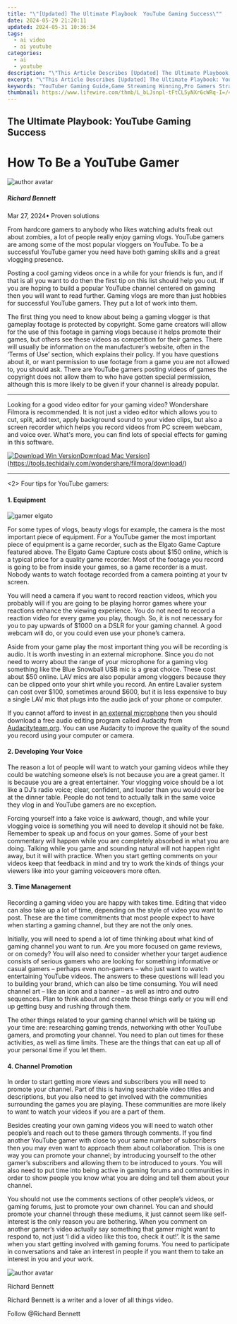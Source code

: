 ```yaml
---
title: "\"[Updated] The Ultimate Playbook  YouTube Gaming Success\""
date: 2024-05-29 21:20:11
updated: 2024-05-31 10:36:34
tags:
  - ai video
  - ai youtube
categories:
  - ai
  - youtube
description: "\"This Article Describes [Updated] The Ultimate Playbook: YouTube Gaming Success\""
excerpt: "\"This Article Describes [Updated] The Ultimate Playbook: YouTube Gaming Success\""
keywords: "YouTuber Gaming Guide,Game Streaming Winning,Pro Gamers Strategy,Online Gamer Tips,Video Game Content,YouTube Gaming Rise,Gaming Industry Secrets"
thumbnail: https://www.lifewire.com/thmb/L_bLJsnpl-tFtCL5yNXr6cWRq-I=/400x300/filters:no_upscale():max_bytes(150000):strip_icc()/Recycle-laptop-battery-94eeae5ae45246b2801317b86b868cb0.jpg
---
```


## The Ultimate Playbook: YouTube Gaming Success

# How To Be a YouTube Gamer

![author avatar](https://images.wondershare.com/filmora/article-images/richard-bennett.jpg)

##### Richard Bennett

 Mar 27, 2024• Proven solutions

From hardcore gamers to anybody who likes watching adults freak out about zombies, a lot of people really enjoy gaming vlogs. YouTube gamers are among some of the most popular vloggers on YouTube. To be a successful YouTube gamer you need have both gaming skills and a great vlogging presence.

Posting a cool gaming videos once in a while for your friends is fun, and if that is all you want to do then the first tip on this list should help you out. If you are hoping to build a popular YouTube channel centered on gaming then you will want to read further. Gaming vlogs are more than just hobbies for successful YouTube gamers. They put a lot of work into them.

The first thing you need to know about being a gaming vlogger is that gameplay footage is protected by copyright. Some game creators will allow for the use of this footage in gaming vlogs because it helps promote their games, but others see these videos as competition for their games. There will usually be information on the manufacturer’s website, often in the ‘Terms of Use’ section, which explains their policy. If you have questions about it, or want permission to use footage from a game you are not allowed to, you should ask. There are YouTube gamers posting videos of games the copyright does not allow them to who have gotten special permission, although this is more likely to be given if your channel is already popular.

---

Looking for a good video editor for your gaming video? Wondershare Filmora is recommended. It is not just a video editor which allows you to cut, split, add text, apply background sound to your video clips, but also a screen recorder which helps you record videos from PC screem webcam, and voice over. What's more, you can find lots of special effects for gaming in this software.

[![Download Win Version](https://images.wondershare.com/filmora/guide/download-btn-win.jpg)](https://tools.techidaily.com/wondershare/filmora/download/)[Download Mac Version](https://images.wondershare.com/filmora/guide/download-btn-mac.jpg)](https://tools.techidaily.com/wondershare/filmora/download/)

---

<2> Four tips for YouTube gamers:

#### 1\. Equipment

![gamer elgato](https://images.wondershare.com/filmora/article-images/gamer-elgato.JPG)

For some types of vlogs, beauty vlogs for example, the camera is the most important piece of equipment. For a YouTube gamer the most important piece of equipment is a game recorder, such as the Elgato Game Capture featured above. The Elgato Game Capture costs about $150 online, which is a typical price for a quality game recorder. Most of the footage you record is going to be from inside your games, so a game recorder is a must. Nobody wants to watch footage recorded from a camera pointing at your tv screen.

You will need a camera if you want to record reaction videos, which you probably will if you are going to be playing horror games where your reactions enhance the viewing experience. You do not need to record a reaction video for every game you play, though. So, it is not necessary for you to pay upwards of $1000 on a DSLR for your gaming channel. A good webcam will do, or you could even use your phone’s camera.

Aside from your game play the most important thing you will be recording is audio. It is worth investing in an external microphone. Since you do not need to worry about the range of your microphone for a gaming vlog something like the Blue Snowball USB mic is a great choice. These cost about $50 online. LAV mics are also popular among vloggers because they can be clipped onto your shirt while you record. An entire Lavalier system can cost over $100, sometimes around $600, but it is less expensive to buy a single LAV mic that plugs into the audio jack of your phone or computer.

If you cannot afford to invest in [an external microphone](https://tools.techidaily.com/wondershare/filmora/download/) then you should download a free audio editing program called Audacity from [Audacityteam.org](https://www.audacityteam.org/). You can use Audacity to improve the quality of the sound you record using your computer or camera.

#### 2\. Developing Your Voice

The reason a lot of people will want to watch your gaming videos while they could be watching someone else’s is not because you are a great gamer. It is because you are a great entertainer. Your vlogging voice should be a lot like a DJ’s radio voice; clear, confident, and louder than you would ever be at the dinner table. People do not tend to actually talk in the same voice they vlog in and YouTube gamers are no exception.

Forcing yourself into a fake voice is awkward, though, and while your vlogging voice is something you will need to develop it should not be fake. Remember to speak up and focus on your games. Some of your best commentary will happen while you are completely absorbed in what you are doing. Talking while you game and sounding natural will not happen right away, but it will with practice. When you start getting comments on your videos keep that feedback in mind and try to work the kinds of things your viewers like into your gaming voiceovers more often.

#### 3\. Time Management

Recording a gaming video you are happy with takes time. Editing that video can also take up a lot of time, depending on the style of video you want to post. These are the time commitments that most people expect to have when starting a gaming channel, but they are not the only ones.

Initially, you will need to spend a lot of time thinking about what kind of gaming channel you want to run. Are you more focused on game reviews, or on comedy? You will also need to consider whether your target audience consists of serious gamers who are looking for something informative or casual gamers – perhaps even non-gamers – who just want to watch entertaining YouTube videos. The answers to these questions will lead you to building your brand, which can also be time consuming. You will need channel art – like an icon and a banner – as well as intro and outro sequences. Plan to think about and create these things early or you will end up getting busy and rushing through them.

The other things related to your gaming channel which will be taking up your time are: researching gaming trends, networking with other YouTube gamers, and promoting your channel. You need to plan out times for these activities, as well as time limits. These are the things that can eat up all of your personal time if you let them.

#### 4\. Channel Promotion

In order to start getting more views and subscribers you will need to promote your channel. Part of this is having searchable video titles and descriptions, but you also need to get involved with the communities surrounding the games you are playing. These communities are more likely to want to watch your videos if you are a part of them.

Besides creating your own gaming videos you will need to watch other people’s and reach out to these gamers through comments. If you find another YouTube gamer with close to your same number of subscribers then you may even want to approach them about collaboration. This is one way you can promote your channel; by introducing yourself to the other gamer’s subscribers and allowing them to be introduced to yours. You will also need to put time into being active in gaming forums and communities in order to show people you know what you are doing and tell them about your channel.

You should not use the comments sections of other people’s videos, or gaming forums, just to promote your own channel. You can and should promote your channel through these mediums, it just cannot seem like self-interest is the only reason you are bothering. When you comment on another gamer’s video actually say something that gamer might want to respond to, not just ‘I did a video like this too, check it out!’. It is the same when you start getting involved with gaming forums. You need to participate in conversations and take an interest in people if you want them to take an interest in you and your work.

![author avatar](https://images.wondershare.com/filmora/article-images/richard-bennett.jpg)

Richard Bennett

Richard Bennett is a writer and a lover of all things video.

Follow @Richard Bennett
